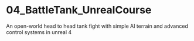 # 04_BattleTank_UnrealCourse
An open-world head to head tank fight with simple AI terrain and advanced control systems in unreal 4
